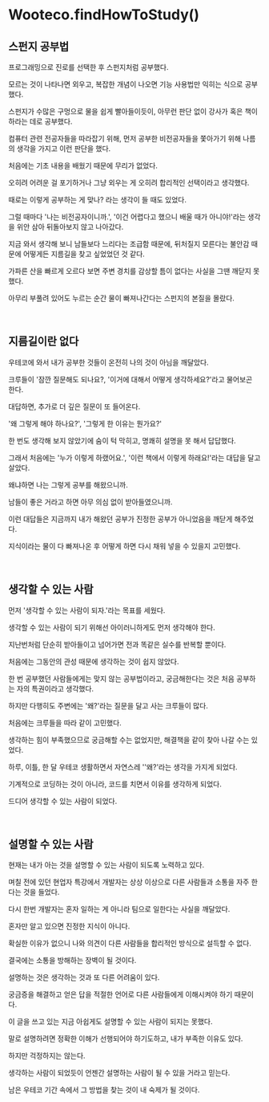 # Wooteco.findHowToStudy()


## 스펀지 공부법


프로그래밍으로 진로를 선택한 후 스펀지처럼 공부했다.

모르는 것이 나타나면 외우고, 복잡한 개념이 나오면 기능 사용법만 익히는 식으로 공부했다.

스펀지가 수많은 구멍으로 물을 쉽게 빨아들이듯이, 아무런 판단 없이 강사가 혹은 책이 하라는 데로 공부했다.

컴퓨터 관련 전공자들을 따라잡기 위해, 먼저 공부한 비전공자들을 쫓아가기 위해 나름의 생각을 가지고 이런 판단을 했다.

처음에는 기초 내용을 배웠기 때문에 무리가 없었다.

오히려 어려운 걸 포기하거나 그냥 외우는 게 오히려 합리적인 선택이라고 생각했다.

때로는 이렇게 공부하는 게 맞나? 라는 생각이 들 때도 있었다.

그럴 때마다 '나는 비전공자이니까.', '이건 어렵다고 했으니 배울 때가 아니야!'라는 생각을 위안 삼아 뒤돌아보지 않고 나아갔다.

지금 와서 생각해 보니 남들보다 느리다는 조급함 때문에, 뒤처질지 모른다는 불안감 때문에 어떻게든 지름길을 찾고 싶었었던 것 같다.

가파른 산을 빠르게 오르다 보면 주변 경치를 감상할 틈이 없다는 사실을 그땐 깨닫지 못했다.

아무리 부풀려 있어도 누르는 순간 물이 빠져나간다는 스펀지의 본질을 몰랐다.

<br/>


## 지름길이란 없다


우테코에 와서 내가 공부한 것들이 온전히 나의 것이 아님을 깨달았다.

크루들이 '잠깐 질문해도 되나요?, '이거에 대해서 어떻게 생각하세요?'라고 물어보곤 한다.

대답하면, 추가로 더 깊은 질문이 또 들어온다.

'왜 그렇게 해야 하나요?', '그렇게 한 이유는 뭔가요?'

한 번도 생각해 보지 않았기에 숨이 턱 막히고, 명쾌히 설명을 못 해서 답답했다.

그래서 처음에는 '누가 이렇게 하랬어요.',  '이런 책에서 이렇게 하래요!'라는 대답을 달고 살았다.

왜냐하면 나는 그렇게 공부를 해왔으니까.

남들이 좋은 거라고 하면 아무 의심 없이 받아들였으니까.

이런 대답들은 지금까지 내가 해왔던 공부가 진정한 공부가 아니었음을 깨닫게 해주었다.

지식이라는 물이 다 빠져나온 후 어떻게 하면 다시 채워 넣을 수 있을지 고민했다.

<br/>


## 생각할 수 있는 사람


먼저 '생각할 수 있는 사람이 되자.'라는 목표를 세웠다.

생각할 수 있는 사람이 되기 위해선 아이러니하게도 먼저 생각해야 한다.

지난번처럼 단순히 받아들이고 넘어가면 전과 똑같은 실수를 반복할 뿐이다.

처음에는 그동안의 관성 때문에 생각하는 것이 쉽지 않았다.

한 번 공부했던 사람들에게는 맞지 않는 공부법이라고, 궁금해한다는 것은 처음 공부하는 자의 특권이라고 생각했다.

하지만 다행히도 주변에는 '왜?'라는 질문을 달고 사는 크루들이 많다.

처음에는 크루들을 따라 같이 고민했다.

생각하는 힘이 부족했으므로 궁금해할 수는 없었지만, 해결책을 같이 찾아 나갈 수는 있었다.

하루, 이틀, 한 달 우테코 생활하면서 자연스레 ''왜?'라는 생각을 가지게 되었다.

기계적으로 코딩하는 것이 아니라, 코드를 치면서 이유를 생각하게 되었다.

드디어 생각할 수 있는 사람이 되었다.

<br/>


## 설명할 수 있는 사람


현재는 내가 아는 것을 설명할 수 있는 사람이 되도록 노력하고 있다.

며칠 전에 있던 현업자 특강에서 개발자는 상상 이상으로 다른 사람들과 소통을 자주 한다는 것을 들었다.

다시 한번 개발자는 혼자 일하는 게 아니라 팀으로 일한다는 사실을 깨달았다.

혼자만 알고 있으면 진정한 지식이 아니다.

확실한 이유가 없으니 나와 의견이 다른 사람들을 합리적인 방식으로 설득할 수 없다.

결국에는 소통을 방해하는 장벽이 될 것이다.

설명하는 것은 생각하는 것과 또 다른 어려움이 있다.

궁금증을 해결하고 얻은 답을 적절한 언어로 다른 사람들에게 이해시켜야 하기 때문이다.

이 글을 쓰고 있는 지금 아쉽게도 설명할 수 있는 사람이 되지는 못했다.

말로 설명하려면 정확한 이해가 선행되어야 하기도하고, 내가 부족한 이유도 있다.

하지만 걱정하지는 않는다.

생각하는 사람이 되었듯이 언젠간 설명하는 사람이 될 수 있을 거라고 믿는다.

남은 우테코 기간 속에서 그 방법을 찾는 것이 내 숙제가 될 것이다.


